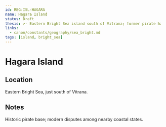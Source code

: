 ```yaml
---
id: REG:ISL-HAGARA
name: Hagara Island
status: Draft
thesis: >- Eastern Bright Sea island south of Vitrana; former pirate haven; modern border flashpoint.
links:
  - canon/constants/geography/sea_bright.md
tags: [island, bright_sea]
---
```


# Hagara Island

## Location
Eastern Bright Sea, just south of Vitrana.

## Notes
Historic pirate base; modern disputes among nearby coastal states.
